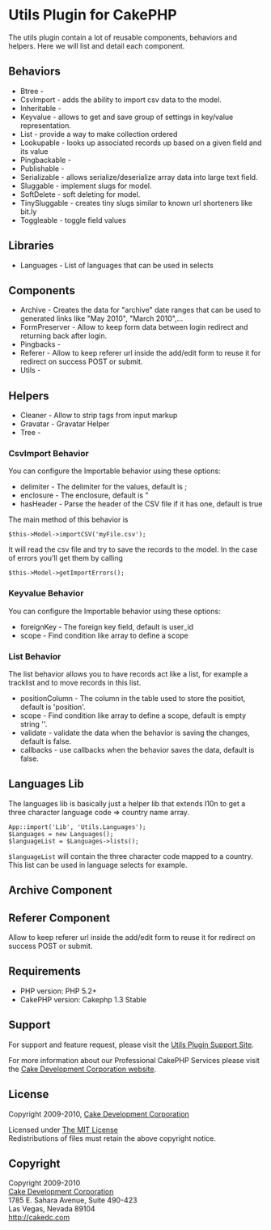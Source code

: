# Utils Plugin for CakePHP #

The utils plugin contain a lot of reusable components, behaviors and helpers. Here we will list and detail 
each component.

## Behaviors 

* Btree          - 
* CsvImport      - adds the ability to import csv data to the model.
* Inheritable    - 
* Keyvalue       - allows to get and save group of settings in key/value representation.
* List           - provide a way to make collection ordered
* Lookupable     - looks up associated records up based on a given field and its value
* Pingbackable   - 
* Publishable    - 
* Serializable   - allows serialize/deserialize array data into large text field.
* Sluggable      - implement slugs for model.
* SoftDelete     - soft deleting for model.
* TinySluggable  - creates tiny slugs similar to known url shorteners like bit.ly
* Toggleable     - toggle field values

## Libraries

* Languages      - List of languages that can be used in selects

## Components

* Archive        - Creates the data for "archive" date ranges that can be used to generated links like "May 2010", "March 2010",...
* FormPreserver  - Allow to keep form data between login redirect and returning back after login.
* Pingbacks      - 
* Referer        - Allow to keep referer url inside the add/edit form to reuse it for redirect on success POST or submit.
* Utils          - 

## Helpers

* Cleaner        - Allow to strip tags from input markup
* Gravatar       - Gravatar Helper
* Tree           - 

### CsvImport Behavior

You can configure the Importable behavior using these options:

* delimiter      - The delimiter for the values, default is ;
* enclosure      - The enclosure, default is "
* hasHeader      - Parse the header of the CSV file if it has one, default is true

The main method of this behavior is

	$this->Model->importCSV('myFile.csv');

It will read the csv file and try to save the records to the model. In the case of errors you'll get them by calling

	$this->Model->getImportErrors();

### Keyvalue Behavior

You can configure the Importable behavior using these options:

* foreignKey     - The foreign key field, default is user_id
* scope          - Find condition like array to define a scope

### List Behavior 

The list behavior allows you to have records act like a list, for example a tracklist and to move records in this list.

* positionColumn - The column in the table used to store the positiot, default is 'position'.
* scope          - Find condition like array to define a scope, default is empty string ''.
* validate       - validate the data when the behavior is saving the changes, default is false.
* callbacks      - use callbacks when the behavior saves the data, default is false.

## Languages Lib

The languages lib is basically just a helper lib that extends I10n to get a three character language code => country name array.

	App::import('Lib', 'Utils.Languages');
	$Languages = new Languages();
	$languageList = $Languages->lists();

`$languageList` will contain the three character code mapped to a country. This list can be used in language selects for example.

## Archive Component

## Referer Component

Allow to keep referer url inside the add/edit form to reuse it for redirect on success POST or submit.

## Requirements ##

* PHP version: PHP 5.2+
* CakePHP version: Cakephp 1.3 Stable

## Support ##

For support and feature request, please visit the [Utils Plugin Support Site](http://cakedc.lighthouseapp.com/projects/59607-utils-plugin/).

For more information about our Professional CakePHP Services please visit the [Cake Development Corporation website](http://cakedc.com).

## License ##

Copyright 2009-2010, [Cake Development Corporation](http://cakedc.com)

Licensed under [The MIT License](http://www.opensource.org/licenses/mit-license.php)<br/>
Redistributions of files must retain the above copyright notice.

## Copyright ###

Copyright 2009-2010<br/>
[Cake Development Corporation](http://cakedc.com)<br/>
1785 E. Sahara Avenue, Suite 490-423<br/>
Las Vegas, Nevada 89104<br/>
http://cakedc.com<br/>
